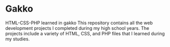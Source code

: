 # Gakko
HTML-CSS-PHP learned in gakko
 This repository contains all the web development projects I completed during my high school years. The projects include a variety of HTML, CSS, and PHP files that I learned during my studies.
